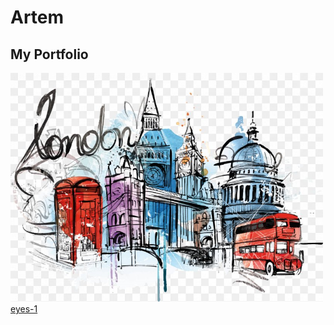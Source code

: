 # Artem
## My Portfolio
<img src="london-illustration.png" width="500">
<a href="http://ayurov28.github.io/eyes-1"> eyes-1 </a>
<a href="https://<your_username>.github.io/PCDE-Activity-9.1"> </a>
